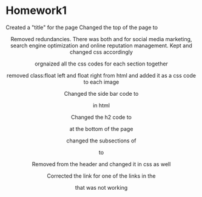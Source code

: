 # Homework1

Created a "title" for the page
Changed the top of the page to <HEADER>

Removed redundancies. There was both <id> and <class> for social media marketing, search engine optimization and online reputation management. Kept <id> and changed css accordingly

orgnaized all the css codes for each section together

removed class:float left and float right from html and added it as a css code to each image

Changed the side bar code to <aside> in html

Changed the h2 code to <footer> at the bottom of the page

changed the subsections of <aside> to <section>

Removed <class> from the header and changed it in css as well

Corrected the link for one of the links in the <header> that was not working